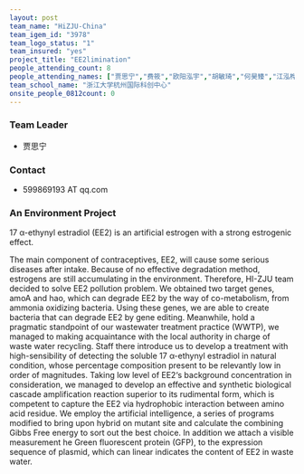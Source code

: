 ```yaml
---
layout: post
team_name: "HiZJU-China"
team_igem_id: "3978"
team_logo_status: "1"
team_insured: "yes"
project_title: "EE2limination"
people_attending_count: 8
people_attending_names: ["贾思宁","费筱","欧阳泓宇","胡敏琦","何昊臻","江泓桦","周晟","魏圣柯"]
team_school_name: "浙江大学杭州国际科创中心"
onsite_people_0812count: 0
---
```



### Team Leader
* 贾思宁

### Contact
* 599869193 AT qq.com

### An Environment Project

17 α-ethynyl estradiol (EE2) is an artificial estrogen with a strong estrogenic effect. 

The main component of contraceptives, EE2, will cause some serious diseases after intake. Because of no effective degradation method, estrogens are still accumulating in the environment. Therefore, HI-ZJU team decided to solve EE2 pollution problem. We obtained two target genes, amoA and hao, which can degrade EE2 by the way of co-metabolism, from ammonia oxidizing bacteria. Using these genes, we are able to create bacteria that can degrade EE2 by gene editing. Meanwhile, hold a pragmatic standpoint of our wastewater treatment practice (WWTP), we managed to making acquaintance with the local authority in charge of waste water recycling. Staff there introduce us to develop a treatment with high-sensibility of detecting the soluble 17 α-ethynyl estradiol in natural condition, whose percentage composition present to be relevantly low in order of magnitudes. Taking low level of EE2‘s background concentration in consideration, we managed to develop an effective and synthetic biological cascade amplification reaction superior to its rudimental form, which is competent to capture the EE2 via hydrophobic interaction between amino acid residue. We employ the artificial intelligence, a series of programs modified to bring upon hybrid on mutant site and calculate the combining Gibbs Free energy to sort out the best choice. In addition we attach a visible measurement he Green fluorescent protein (GFP), to the expression sequence of plasmid, which can linear indicates the content of EE2 in waste water.
